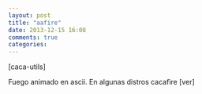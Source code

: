 ```yaml
---
layout: post
title: "aafire"
date: 2013-12-15 16:08
comments: true
categories: 
---
```

[caca-utils]

Fuego animado en ascii. En algunas distros cacafire [ver]

